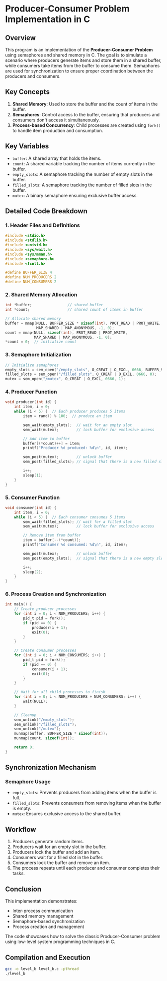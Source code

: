 # Producer-Consumer Problem Implementation in C

## Overview

This program is an implementation of the **Producer-Consumer Problem** using semaphores and shared memory in C. The goal is to simulate a scenario where producers generate items and store them in a shared buffer, while consumers take items from the buffer to consume them. Semaphores are used for synchronization to ensure proper coordination between the producers and consumers.

## Key Concepts

1. **Shared Memory**: Used to store the buffer and the count of items in the buffer.
2. **Semaphores**: Control access to the buffer, ensuring that producers and consumers don't access it simultaneously.
3. **Process-based Concurrency**: Child processes are created using `fork()` to handle item production and consumption.

## Key Variables

- `buffer`: A shared array that holds the items.
- `count`: A shared variable tracking the number of items currently in the buffer.
- `empty_slots`: A semaphore tracking the number of empty slots in the buffer.
- `filled_slots`: A semaphore tracking the number of filled slots in the buffer.
- `mutex`: A binary semaphore ensuring exclusive buffer access.

## Detailed Code Breakdown

### 1. Header Files and Definitions

```c
#include <stdio.h>
#include <stdlib.h>
#include <unistd.h>
#include <sys/wait.h>
#include <sys/mman.h>
#include <semaphore.h>
#include <fcntl.h>

#define BUFFER_SIZE 4
#define NUM_PRODUCERS 2
#define NUM_CONSUMERS 2
```

### 2. Shared Memory Allocation

```c
int *buffer;                // shared buffer
int *count;                 // shared count of items in buffer

// Allocate shared memory
buffer = mmap(NULL, BUFFER_SIZE * sizeof(int), PROT_READ | PROT_WRITE,
              MAP_SHARED | MAP_ANONYMOUS, -1, 0);
count = mmap(NULL, sizeof(int), PROT_READ | PROT_WRITE,
             MAP_SHARED | MAP_ANONYMOUS, -1, 0);
*count = 0;  // initialize count
```

### 3. Semaphore Initialization

```c
// Initialize semaphores
empty_slots = sem_open("/empty_slots", O_CREAT | O_EXCL, 0666, BUFFER_SIZE);
filled_slots = sem_open("/filled_slots", O_CREAT | O_EXCL, 0666, 0);
mutex = sem_open("/mutex", O_CREAT | O_EXCL, 0666, 1);
```

### 4. Producer Function

```c
void producer(int id) {
    int item, i = 0;
    while (i < 5) {  // Each producer produces 5 items
        item = rand() % 100;  // produce an item

        sem_wait(empty_slots);  // wait for an empty slot
        sem_wait(mutex);        // lock buffer for exclusive access

        // Add item to buffer
        buffer[(*count)++] = item;
        printf("Producer %d produced: %d\n", id, item);

        sem_post(mutex);        // unlock buffer
        sem_post(filled_slots); // signal that there is a new filled slot

        i++;
        sleep(1);
    }
}
```

### 5. Consumer Function

```c
void consumer(int id) {
    int item, i = 0;
    while (i < 5) {  // Each consumer consumes 5 items
        sem_wait(filled_slots); // wait for a filled slot
        sem_wait(mutex);        // lock buffer for exclusive access

        // Remove item from buffer
        item = buffer[--(*count)];
        printf("Consumer %d consumed: %d\n", id, item);

        sem_post(mutex);        // unlock buffer
        sem_post(empty_slots);  // signal that there is a new empty slot

        i++;
        sleep(2);
    }
}
```

### 6. Process Creation and Synchronization

```c
int main() {
    // Create producer processes
    for (int i = 0; i < NUM_PRODUCERS; i++) {
        pid_t pid = fork();
        if (pid == 0) {
            producer(i + 1);
            exit(0);
        }
    }

    // Create consumer processes
    for (int i = 0; i < NUM_CONSUMERS; i++) {
        pid_t pid = fork();
        if (pid == 0) {
            consumer(i + 1);
            exit(0);
        }
    }

    // Wait for all child processes to finish
    for (int i = 0; i < NUM_PRODUCERS + NUM_CONSUMERS; i++) {
        wait(NULL);
    }

    // Cleanup
    sem_unlink("/empty_slots");
    sem_unlink("/filled_slots");
    sem_unlink("/mutex");
    munmap(buffer, BUFFER_SIZE * sizeof(int));
    munmap(count, sizeof(int));

    return 0;
}
```

## Synchronization Mechanism

### Semaphore Usage

- `empty_slots`: Prevents producers from adding items when the buffer is full.
- `filled_slots`: Prevents consumers from removing items when the buffer is empty.
- `mutex`: Ensures exclusive access to the shared buffer.

## Workflow

1. Producers generate random items.
2. Producers wait for an empty slot in the buffer.
3. Producers lock the buffer and add an item.
4. Consumers wait for a filled slot in the buffer.
5. Consumers lock the buffer and remove an item.
6. The process repeats until each producer and consumer completes their tasks.

## Conclusion

This implementation demonstrates:
- Inter-process communication
- Shared memory management
- Semaphore-based synchronization
- Process creation and management

The code showcases how to solve the classic Producer-Consumer problem using low-level system programming techniques in C.

## Compilation and Execution

```bash
gcc -o level_b level_b.c -pthread
./level_b
```

